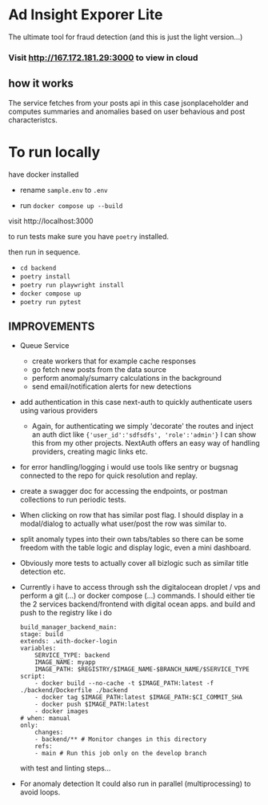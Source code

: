 # Ad Insight Exporer Lite

The ultimate tool for fraud detection (and this is just the light version...)

### Visit http://167.172.181.29:3000 to view in cloud



## how it works

The service fetches from your posts api in this case jsonplaceholder and computes summaries and anomalies based on user behavious and post characteristcs.



# To run locally

have docker installed

- rename `sample.env` to `.env`

- run `docker compose up --build`

visit http://localhost:3000

to run tests make sure you have `poetry` installed.

then run in sequence.

- `cd backend`
- `poetry install`
- `poetry run playwright install`
- `docker compose up`
- `poetry run pytest`



## IMPROVEMENTS

- Queue Service
    - create workers that for example cache responses 
    - go fetch new posts from the data source
    - perform anomaly/sumarry calculations in the background
    - send email/notification alerts for new detections
- add authentication in this case next-auth to quickly authenticate users using various providers
    - Again, for authenticating we simply 'decorate' the routes and inject an auth dict like `{'user_id':'sdfsdfs', 'role':'admin'}` I can show this from my other projects. NextAuth offers an easy way of handling providers, creating magic links etc.
- for error handling/logging i would use tools like sentry or bugsnag connected to the repo for quick resolution and replay.
- create a swagger doc for accessing the endpoints, or postman collections to run periodic tests.
- When clicking on row that has similar post flag. I should display in a modal/dialog to actually what user/post the row was similar to.
- split anomaly types into their own tabs/tables so there can be some freedom with the table logic and display logic, even a mini dashboard.
- Obviously more tests to actually cover all bizlogic such as similar title detection etc.
- Currently i have to access through ssh the digitalocean droplet / vps and perform a git (...) or docker compose (...) commands. I should either tie the 2 services backend/frontend with digital ocean apps. and build and push to the registry like i do 

    ```
    build_manager_backend_main:
    stage: build
    extends: .with-docker-login
    variables:
        SERVICE_TYPE: backend
        IMAGE_NAME: myapp
        IMAGE_PATH: $REGISTRY/$IMAGE_NAME-$BRANCH_NAME/$SERVICE_TYPE
    script:
        - docker build --no-cache -t $IMAGE_PATH:latest -f ./backend/Dockerfile ./backend
        - docker tag $IMAGE_PATH:latest $IMAGE_PATH:$CI_COMMIT_SHA
        - docker push $IMAGE_PATH:latest
        - docker images
    # when: manual
    only:
        changes:
        - backend/** # Monitor changes in this directory
        refs:
        - main # Run this job only on the develop branch
    ```

    with test and linting steps...

- For anomaly detection It could also run in parallel (multiprocessing) to avoid loops.
